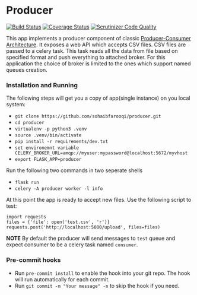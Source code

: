 # Producer
[![Build Status](https://travis-ci.org/sohaibfarooqi/producer.svg?branch=master)](https://travis-ci.org/sohaibfarooqi/producer)   [![Coverage Status](https://coveralls.io/repos/github/sohaibfarooqi/producer/badge.svg?branch=master)](https://coveralls.io/github/sohaibfarooqi/producer?branch=master)  [![Scrutinizer Code Quality](https://scrutinizer-ci.com/g/sohaibfarooqi/producer/badges/quality-score.png?b=master)](https://scrutinizer-ci.com/g/sohaibfarooqi/producer/?branch=master)

This app implements a producer component of classic [Producer-Consumer Architecture](https://en.wikipedia.org/wiki/Producer%E2%80%93consumer_problem). It exposes a web API which accepts CSV files. CSV files are passed to a celery
task. This task reads all the data from file based on specified format and push everything to attached broker.
For this application the choice of broker is limited to the ones which support named queues creation.

### Installation and Running
The following steps will get you a copy of app(single instance) on you local system:

  - `git clone https://github.com/sohaibfarooqi/producer.git`
  - `cd producer`
  - `virtualenv -p python3 .venv`
  - `source .venv/bin/activate`
  - `pip install -r requirements/dev.txt`
  - `set environemnt variable CELERY_BROKER_URL=amqp://myuser:mypassword@localhost:5672/myvhost`
  - `export FLASK_APP=producer`

Run the following two commands in two seperate shells

  - `flask run`
  - `celery -A producer worker -l info`

At this point the app is ready to accept new files. Use the following script to test:

```
import requests
files = {'file': open('test.csv', 'r')}
requests.post('http://localhost:5000/upload', files=files)
```

**NOTE** By default the producer will send messages to `test` queue and expect consumer to
be a celery task named `consumer`.

### Pre-commit hooks
  - Run `pre-commit install` to enable the hook into your git repo. The hook will run automatically for each commit.
  - Run `git commit -m "Your message" -n` to skip the hook if you need.
